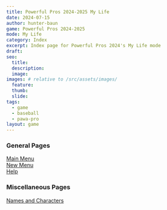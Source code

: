```yaml
---
title: Powerful Pros 2024-2025 My Life
date: 2024-07-15
author: hunter-baun
game: Powerful Pros 2024-2025
mode: My Life
category: Index
excerpt: Index page for Powerful Pros 2024's My Life mode
draft: 
seo:
  title:
  description:
  image: 
images: # relative to /src/assets/images/
  feature:
  thumb: 
  slide:
tags:
  - game
  - baseball
  - pawa-pro
layout: game
---
```


### General Pages

[Main Menu](MainMenu)\
[New Menu](MainMenu/NewMenu)\
[Help](Help)

### Miscellaneous Pages

[Names and Characters]()
